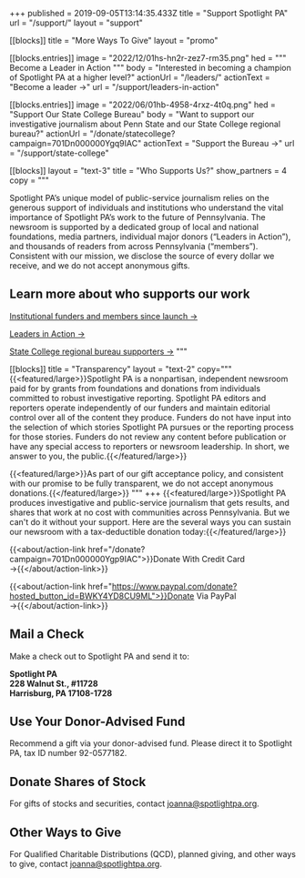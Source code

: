 +++
published = 2019-09-05T13:14:35.433Z
title = "Support Spotlight PA"
url = "/support/"
layout = "support"

[[blocks]]
title = "More Ways To Give"
layout = "promo"

[[blocks.entries]]
image = "2022/12/01hs-hn2r-zez7-rm35.png"
hed = """
Become a 
Leader in Action
"""
body = "Interested in becoming a champion of Spotlight PA at a higher level?"
actionUrl = "/leaders/"
actionText = "Become a leader →"
url = "/support/leaders-in-action"

[[blocks.entries]]
image = "2022/06/01hb-4958-4rxz-4t0q.png"
hed = "Support Our State College Bureau"
body = "Want to support our investigative journalism about Penn State and our State College regional bureau?"
actionUrl = "/donate/statecollege?campaign=701Dn000000Ygq9IAC"
actionText = "Support the Bureau →"
url = "/support/state-college"

[[blocks]]
layout = "text-3"
title = "Who Supports Us?"
show_partners = 4
copy = """

  Spotlight PA’s unique model of public-service journalism relies on the generous support of individuals and institutions who understand the vital importance of Spotlight PA’s work to the future of Pennsylvania. The newsroom is supported by a dedicated group of local and national foundations, media partners, individual major donors (“Leaders in Action”), and thousands of readers from across Pennsylvania (“members”). Consistent with our mission, we disclose the source of every dollar we receive, and we do not accept anonymous gifts.
  
  ## Learn more about who supports our work

  [Institutional funders and members since launch →](/support/funders-and-members#major-donors-and-funders-since-launch)

  [Leaders in Action →](/support/leaders-in-action/#our-current-leaders)

  [State College regional bureau supporters →](/support/state-college/#state-college-bureau-donors)
"""

[[blocks]]
title = "Transparency"
layout = "text-2"
copy="""
  {{<featured/large>}}Spotlight PA is a nonpartisan, independent newsroom paid for by grants from foundations and donations from individuals committed to robust investigative reporting. Spotlight PA editors and reporters operate independently of our funders and maintain editorial control over all of the content they produce. Funders do not have input into the selection of which stories Spotlight PA pursues or the reporting process for those stories. Funders do not review any content before publication or have any special access to reporters or newsroom leadership. In short, we answer to you, the public.{{</featured/large>}}

  {{<featured/large>}}As part of our gift acceptance policy, and consistent with our promise to be fully transparent, we do not accept anonymous donations.{{</featured/large>}}
"""
+++
{{<featured/large>}}Spotlight PA produces investigative and public-service journalism that gets results, and shares that work at no cost with communities across Pennsylvania. But we can't do it without your support. Here are the several ways you can sustain our newsroom with a tax-deductible donation today:{{</featured/large>}} 

{{<about/action-link href="/donate?campaign=701Dn000000Ygp9IAC">}}Donate With Credit Card  →{{</about/action-link>}}

{{<about/action-link href="https://www.paypal.com/donate?hosted_button_id=BWKY4YD8CU9ML">}}Donate Via PayPal  →{{</about/action-link>}}

## Mail a Check

Make a check out to Spotlight PA and send it to:

**Spotlight PA** <br>
**228 Walnut St., #11728** <br> 
**Harrisburg, PA 17108-1728** <br>

## Use Your Donor-Advised Fund

Recommend a gift via your donor-advised fund. Please direct it to Spotlight PA, tax ID number 92-0577182.

## Donate Shares of Stock

For gifts of stocks and securities, contact [joanna@spotlightpa.org](mailto:joanna@spotlightpa.org). 

## Other Ways to Give

For Qualified Charitable Distributions (QCD), planned giving, and other ways to give, contact [joanna@spotlightpa.org](mailto:joanna@spotlightpa.org).
